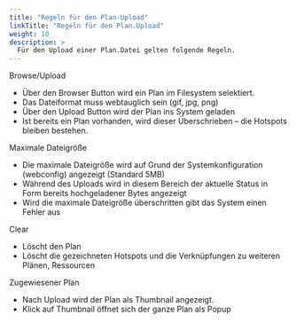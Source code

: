```yaml
---
title: "Regeln für den Plan-Upload"
linkTitle: "Regeln für den Plan.Upload"
weight: 10
description: >
  Für den Upload einer Plan.Datei gelten folgende Regeln. 
---
```

Browse/Upload

* Über den Browser Button wird ein Plan im Filesystem selektiert.
* Das Dateiformat muss webtauglich sein (gif, jpg, png)
* Über den Upload Button wird der Plan ins System geladen
* Ist bereits ein Plan vorhanden, wird dieser Überschrieben – die Hotspots bleiben bestehen.

Maximale Dateigröße

* Die maximale Dateigröße wird auf Grund der Systemkonfiguration (webconfig) angezeigt (Standard 5MB)
* Während des Uploads wird in diesem Bereich der aktuelle Status in Form bereits hochgeladener Bytes angezeigt
* Wird die maximale Dateigröße überschritten gibt das System einen Fehler aus

Clear

* Löscht den Plan
* Löscht die gezeichneten Hotspots und die Verknüpfungen zu weiteren Plänen, Ressourcen

Zugewiesener Plan

* Nach Upload wird der Plan als Thumbnail angezeigt.
* Klick auf Thumbnail öffnet sich der ganze Plan als Popup